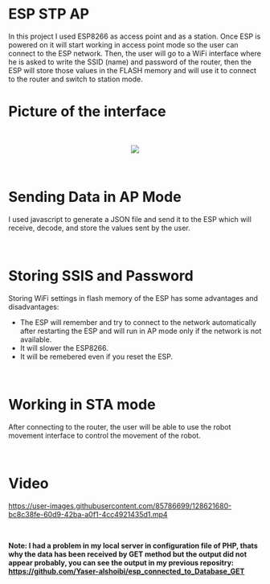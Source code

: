 # ESP STP AP

In this project I used ESP8266 as access point and as a station. Once ESP is powered on it will start working in access point mode so the user can connect to the ESP network. Then, the user will go to a WiFi interface where he is asked to write the SSID (name) and password of the router, then the ESP will store those values in the FLASH memory and will use it to connect to the router and switch to station mode.
<br>

# Picture of the interface
<br>

<p align="center">
<img src="https://user-images.githubusercontent.com/85786699/128621536-988ddaf1-7875-4825-a48f-b7d0b5d885d1.png"></p>

<br>

# Sending Data in AP Mode

I used javascript to generate a JSON file and send it to the ESP which will receive, decode, and store the values sent by the user. 

<br>

# Storing SSIS and Password

Storing WiFi settings in flash memory of the ESP has some advantages and disadvantages:
- The ESP will remember and try to connect to the network automatically after restarting the ESP and will run in AP mode only if the network is not available.
- It will slower the ESP8266.
- It will be remebered even if you reset the ESP.
<br>

# Working in STA mode

After connecting to the router, the user will be able to use the robot movement interface to control the movement of the robot.

<br>

# Video


https://user-images.githubusercontent.com/85786699/128621680-bc8c38fe-60d9-42ba-a0f1-4cc4921435d1.mp4

<br>

**Note: I had a problem in my local server in configuration file of PHP, thats why the data has been received by GET method but the output did not appear probably, you can see the output in my previous repositry: https://github.com/Yaser-alshoibi/esp_connected_to_Database_GET**

